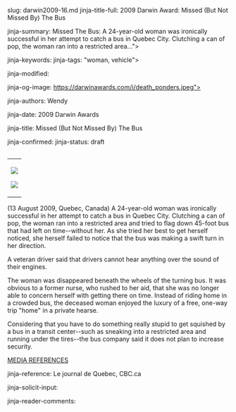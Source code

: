slug: darwin2009-16.md
jinja-title-full: 2009 Darwin Award: Missed (But Not Missed By) The Bus

jinja-summary: Missed The Bus: A 24-year-old woman was ironically successful in her attempt to catch a bus in Quebec City. Clutching a can of pop, the woman ran into a restricted area...">

jinja-keywords:
jinja-tags: "woman, vehicle">

jinja-modified:

jinja-og-image: https://darwinawards.com/i/death_ponders.jpeg">

jinja-authors: Wendy

jinja-date: 2009 Darwin Awards


jinja-title: Missed (But Not Missed By) The Bus


jinja-confirmed:
jinja-status: draft
<TABLE border=0 align=right><TR><TD align=center>

<A href="/cgi/search.pl?keywords=category%3Dwoman&swishindex=stories.data&show_description=yes&maxdisplay=10&maxresults=50"><IMG src="/i/icon/woman.png" border=0></A>

<A href="/cgi/search.pl?keywords=category%3Dvehicle&swishindex=stories.data&show_description=yes&maxdisplay=10&maxresults=50"><IMG src="/i/icon/bulldozer.jpg" border=0></A>

</TD></TR></TABLE>

<!-- 6.4 / 10 (322) edit Feb 2009, kept vote -->

(13 August 2009, Quebec, Canada) A 24-year-old woman was ironically
successful in her attempt to catch a bus in Quebec City. Clutching a can
of pop, the woman ran into a restricted area and tried to flag down 45-foot
bus that had left on time--without her. As she tried her best to get
herself noticed, she herself failed to notice that the bus was making a
swift turn in her direction.

A veteran driver said that drivers cannot hear anything over the sound of
their engines.

The woman was disappeared beneath the wheels of the turning bus. It was
obvious to a former nurse, who rushed to her aid, that she was no longer
able to concern herself with getting there on time. Instead of riding home
in a crowded bus, the deceased woman enjoyed the luxury of a free, one-way
trip "home" in a private hearse.

Considering that you have to do something really stupid to get squished by
a bus in a transit center--such as sneaking into a restricted area and
running under the tires--the bus company said it does not plan to increase
security. <!-- A spokesperson said the woman should never have been in the
parking lot. -->

<A href="http://darwinawards.com/slush/200909/pending20090903-103222.html">MEDIA REFERENCES</A>

jinja-reference: Le journal de Quebec, CBC.ca

jinja-solicit-input:

jinja-reader-comments:



<!--#include file=nav_2009.html -->


